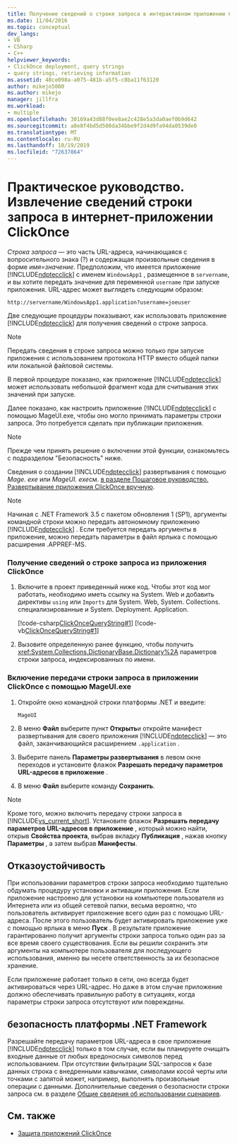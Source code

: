 ```yaml
---
title: Получение сведений о строке запроса в интерактивном приложении ClickOnce
ms.date: 11/04/2016
ms.topic: conceptual
dev_langs:
- VB
- CSharp
- C++
helpviewer_keywords:
- ClickOnce deployment, query strings
- query strings, retrieving information
ms.assetid: 48ce098a-a075-481b-a5f5-c8ba11f63120
author: mikejo5000
ms.author: mikejo
manager: jillfra
ms.workload:
- multiple
ms.openlocfilehash: 30169a43d88f0ee8ae2c428e5a3da0aef0b9d642
ms.sourcegitcommit: a8e8f4bd5d508da34bbe9f2d4d9fa94da0539de0
ms.translationtype: MT
ms.contentlocale: ru-RU
ms.lasthandoff: 10/19/2019
ms.locfileid: "72637864"
---
```

# <a name="how-to-retrieve-query-string-information-in-an-online-clickonce-application"></a>Практическое руководство. Извлечение сведений строки запроса в интернет-приложении ClickOnce
*Строка запроса* — это часть URL-адреса, начинающаяся с вопросительного знака (?) и содержащая произвольные сведения в форме *имя=значение*. Предположим, что имеется приложение [!INCLUDE[ndptecclick](../deployment/includes/ndptecclick_md.md)] с именем `WindowsApp1` , размещенное в `servername`, и вы хотите передать значение для переменной `username` при запуске приложения. URL-адрес может выглядеть следующим образом:

 `http://servername/WindowsApp1.application?username=joeuser`

 Две следующие процедуры показывают, как использовать приложение [!INCLUDE[ndptecclick](../deployment/includes/ndptecclick_md.md)] для получения сведений о строке запроса.

> [!NOTE]
> Передать сведения в строке запроса можно только при запуске приложения с использованием протокола HTTP вместо общей папки или локальной файловой системы.

 В первой процедуре показано, как приложение [!INCLUDE[ndptecclick](../deployment/includes/ndptecclick_md.md)] может использовать небольшой фрагмент кода для считывания этих значений при запуске.

 Далее показано, как настроить приложение [!INCLUDE[ndptecclick](../deployment/includes/ndptecclick_md.md)] с помощью MageUI.exe, чтобы оно могло принимать параметры строки запроса. Это потребуется сделать при публикации приложения.

> [!NOTE]
> Прежде чем принять решение о включении этой функции, ознакомьтесь с подразделом "Безопасность" ниже.

 Сведения о создании [!INCLUDE[ndptecclick](../deployment/includes/ndptecclick_md.md)] развертывания с помощью *Mage. exe* или *MageUI. exe*см. [в разделе Пошаговое руководство. Развертывание приложения ClickOnce вручную](../deployment/walkthrough-manually-deploying-a-clickonce-application.md).

> [!NOTE]
> Начиная с .NET Framework 3.5 с пакетом обновления 1 (SP1), аргументы командной строки можно передать автономному приложению [!INCLUDE[ndptecclick](../deployment/includes/ndptecclick_md.md)] . Если требуется передать аргументы в приложение, можно передать параметры в файл ярлыка с помощью расширения .APPREF-MS.

### <a name="to-obtain-query-string-information-from-a-clickonce-application"></a>Получение сведений о строке запроса из приложения ClickOnce

1. Включите в проект приведенный ниже код. Чтобы этот код мог работать, необходимо иметь ссылку на System. Web и добавить директивы `using` или `Imports` для System. Web, System. Collections. специализированные и System. Deployment. Application.

     [!code-csharp[ClickOnceQueryString#1](../deployment/codesnippet/CSharp/how-to-retrieve-query-string-information-in-an-online-clickonce-application_1.cs)]
     [!code-vb[ClickOnceQueryString#1](../deployment/codesnippet/VisualBasic/how-to-retrieve-query-string-information-in-an-online-clickonce-application_1.vb)]

2. Вызовите определенную ранее функцию, чтобы получить <xref:System.Collections.DictionaryBase.Dictionary%2A> параметров строки запроса, индексированных по имени.

### <a name="to-enable-query-string-passing-in-a-clickonce-application-with-mageuiexe"></a>Включение передачи строки запроса в приложении ClickOnce с помощью MageUI.exe

1. Откройте окно командной строки платформы .NET и введите:

   ```cmd
   MageUI
   ```

2. В меню **Файл** выберите пункт **Открыть**и откройте манифест развертывания для своего приложения [!INCLUDE[ndptecclick](../deployment/includes/ndptecclick_md.md)] — это файл, заканчивающийся расширением `.application` .

3. Выберите панель **Параметры развертывания** в левом окне переходов и установите флажок **Разрешать передачу параметров URL-адресов в приложение** .

4. В меню **Файл** выберите команду **Сохранить**.

> [!NOTE]
> Кроме того, можно включить передачу строки запроса в [!INCLUDE[vs_current_short](../code-quality/includes/vs_current_short_md.md)]. Установите флажок **Разрешать передачу параметров URL-адресов в приложение** , который можно найти, открыв **Свойства проекта**, выбрав вкладку **Публикация** , нажав кнопку **Параметры** , а затем выбрав **Манифесты**.

## <a name="robust-programming"></a>Отказоустойчивость
 При использовании параметров строки запроса необходимо тщательно обдумать процедуру установки и активации приложения. Если приложение настроено для установки на компьютере пользователя из Интернета или из общей сетевой папки, весьма вероятно, что пользователь активирует приложение всего один раз с помощью URL-адреса. После этого пользователь будет активировать приложение уже с помощью ярлыка в меню **Пуск** . В результате приложение гарантированно получит аргументы строки запроса только один раз за все время своего существования. Если вы решили сохранить эти аргументы на компьютере пользователя для последующего использования, именно вы несете ответственность за их безопасное хранение.

 Если приложение работает только в сети, оно всегда будет активироваться через URL-адрес. Но даже в этом случае приложение должно обеспечивать правильную работу в ситуациях, когда параметры строки запроса отсутствуют или повреждены.

## <a name="net-framework-security"></a>безопасность платформы .NET Framework
 Разрешайте передачу параметров URL-адреса в свое приложение [!INCLUDE[ndptecclick](../deployment/includes/ndptecclick_md.md)] только в том случае, если вы планируете очищать входные данные от любых вредоносных символов перед использованием. При отсутствии фильтрации SQL-запросов к базе данных строка с внедренными кавычками, символами косой черты или точками с запятой может, например, выполнять произвольные операции с данными. Дополнительные сведения о безопасности строки запроса см. в разделе [Общие сведения об использовании сценариев](https://msdn.microsoft.com/Library/772c7312-211a-4eb3-8d6e-eec0aa1dcc07).

## <a name="see-also"></a>См. также
- [Защита приложений ClickOnce](../deployment/securing-clickonce-applications.md)
